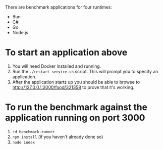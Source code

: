 There are benchmark applications for four runtimes:
- Bun
- C#
- Go
- Node.js

# To start an application above

1. You will need Docker installed and running. 
2. Run the `./restart-service.sh` script. This will prompt you to specify an application.
3. After the application starts up you should be able to browse to http://127.0.0.1:3000/food/321358 to prove that it's working.

# To run the benchmark against the application running on port 3000

1. `cd benchmark-runner`
2. `npm install` (if you haven't already done so)
3. `node index`